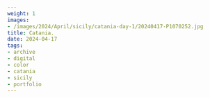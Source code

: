 ```yaml
---
weight: 1
images:
- /images/2024/April/sicily/catania-day-1/20240417-P1070252.jpg
title: Catania.
date: 2024-04-17
tags:
- archive
- digital
- color
- catania
- sicily
- portfolio
---
```


